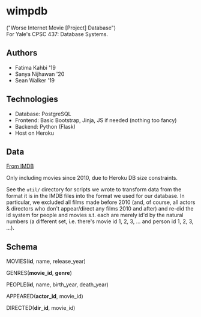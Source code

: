 # wimpdb
("Worse Internet Movie [Project] Database")  
For Yale's CPSC 437: Database Systems.  

## Authors
* Fatima Kahbi '19
* Sanya Nijhawan '20
* Sean Walker '19

## Technologies
* Database: PostgreSQL
* Frontend: Basic Bootstrap, Jinja, JS if needed (nothing too fancy)
* Backend: Python (Flask)
* Host on Heroku

## Data
[From IMDB](https://www.imdb.com/interfaces/)

Only including movies since 2010, due to Heroku DB size constraints.

See the `util/` directory for scripts we wrote to transform data from the format it is in the IMDB files into the format we used for our database. In particular, we excluded all films made before 2010 (and, of course, all actors & directors who don't appear/direct any films 2010 and after) and re-did the id system for people and movies s.t. each are merely id'd by the natural numbers (a different set, i.e. there's movie id 1, 2, 3, ... and person id 1, 2, 3, ...).

## Schema
MOVIES(__id__, name, release\_year)

GENRES(__movie\_id__, __genre__)

PEOPLE(__id__, name, birth\_year, death\_year)

APPEARED(__actor\_id__, movie\_id)

DIRECTED(__dir\_id__, movie\_id)

